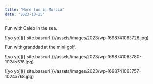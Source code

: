 ```yaml
---
title: "More fun in Murcia"
date: "2023-10-25"
---
```


Fun with Caleb in the sea.

![yo yo]({{ site.baseurl }}/assets/images/2023/wp-1698741063726.jpg)

Fun with granddad at the mini-golf.

![yo yo]({{ site.baseurl }}/assets/images/2023/wp-1698741063780-1024x576.jpg)

![yo yo]({{ site.baseurl }}/assets/images/2023/wp-1698741063757-1024x768.jpg)
